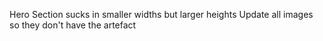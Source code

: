 <!-- * Very Doable -->
<!-- Replace the movie covers with public domain images -->
<!-- Use original images then run thru Gulp compressor -->
<!-- Add meta text description from Tim -->
<!-- Change content_type "streaming" to "movies" -->

<!-- ? I have an idea but not sure -->
<!-- Hero section should be fixed -->
Hero Section sucks in smaller widths but larger heights
Update all images so they don't have the artefact

<!-- ! Will have to learn -->


<!-- TODO Unsorted-->